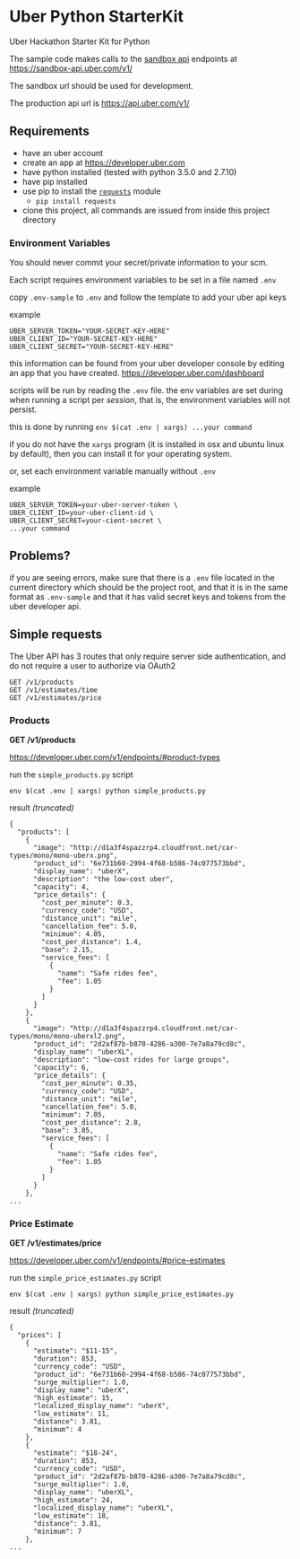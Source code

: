 # Uber Python StarterKit

Uber Hackathon Starter Kit for Python

The sample code makes calls to the [sandbox api](https://developer.uber.com/v1/sandbox/) endpoints at https://sandbox-api.uber.com/v1/

The sandbox url should be used for development.

The production api url is https://api.uber.com/v1/

## Requirements

- have an uber account
- create an app at https://developer.uber.com
- have python installed (tested with python 3.5.0 and 2.7.10)
- have pip installed
- use pip to install the [`requests`](http://docs.python-requests.org/) module
    - `pip install requests`
- clone this project, all commands are issued from inside this project directory

### Environment Variables

You should never commit your secret/private information to your scm.

Each script requires environment variables to be set in a file named `.env`

copy `.env-sample` to `.env` and follow the template to add your uber api keys

example

```
UBER_SERVER_TOKEN="YOUR-SECRET-KEY-HERE"
UBER_CLIENT_ID="YOUR-SECRET-KEY-HERE"
UBER_CLIENT_SECRET="YOUR-SECRET-KEY-HERE"
```

this information can be found from your uber developer console by editing an app that you have created. https://developer.uber.com/dashboard

scripts will be run by reading the `.env` file. the env variables are set during when running a script per _session_, that is, the environment variables will not persist.

this is done by running `env $(cat .env | xargs) ...your command`

if you do not have the `xargs` program (it is installed in osx and ubuntu linux by default), then you can install it for your operating system.

or, set each environment variable manually without `.env`

example

```
UBER_SERVER_TOKEN=your-uber-server-token \
UBER_CLIENT_ID=your-uber-client-id \
UBER_CLIENT_SECRET=your-cient-secret \
...your command
```

## Problems?

if you are seeing errors, make sure that there is a `.env` file located in the current directory which should be the project root, and that it is in the same format as `.env-sample` and that it has valid secret keys and tokens from the uber developer api.

## Simple requests

The Uber API has 3 routes that only require server side authentication, and do not require a user to authorize via OAuth2

```
GET /v1/products
GET /v1/estimates/time
GET /v1/estimates/price
```

### Products

**GET /v1/products**

https://developer.uber.com/v1/endpoints/#product-types

run the `simple_products.py` script

`env $(cat .env | xargs) python simple_products.py`

result _(truncated)_

```
{
  "products": [
    {
      "image": "http://d1a3f4spazzrp4.cloudfront.net/car-types/mono/mono-uberx.png",
      "product_id": "6e731b60-2994-4f68-b586-74c077573bbd",
      "display_name": "uberX",
      "description": "the low-cost uber",
      "capacity": 4,
      "price_details": {
        "cost_per_minute": 0.3,
        "currency_code": "USD",
        "distance_unit": "mile",
        "cancellation_fee": 5.0,
        "minimum": 4.05,
        "cost_per_distance": 1.4,
        "base": 2.15,
        "service_fees": [
          {
            "name": "Safe rides fee",
            "fee": 1.05
          }
        ]
      }
    },
    {
      "image": "http://d1a3f4spazzrp4.cloudfront.net/car-types/mono/mono-uberxl2.png",
      "product_id": "2d2af87b-b870-4286-a300-7e7a8a79cd8c",
      "display_name": "uberXL",
      "description": "low-cost rides for large groups",
      "capacity": 6,
      "price_details": {
        "cost_per_minute": 0.35,
        "currency_code": "USD",
        "distance_unit": "mile",
        "cancellation_fee": 5.0,
        "minimum": 7.05,
        "cost_per_distance": 2.8,
        "base": 3.85,
        "service_fees": [
          {
            "name": "Safe rides fee",
            "fee": 1.05
          }
        ]
      }
    },
...
```



### Price Estimate

**GET /v1/estimates/price**

https://developer.uber.com/v1/endpoints/#price-estimates

run the `simple_price_estimates.py` script

`env $(cat .env | xargs) python simple_price_estimates.py`

result _(truncated)_

```
{
  "prices": [
    {
      "estimate": "$11-15",
      "duration": 853,
      "currency_code": "USD",
      "product_id": "6e731b60-2994-4f68-b586-74c077573bbd",
      "surge_multiplier": 1.0,
      "display_name": "uberX",
      "high_estimate": 15,
      "localized_display_name": "uberX",
      "low_estimate": 11,
      "distance": 3.81,
      "minimum": 4
    },
    {
      "estimate": "$18-24",
      "duration": 853,
      "currency_code": "USD",
      "product_id": "2d2af87b-b870-4286-a300-7e7a8a79cd8c",
      "surge_multiplier": 1.0,
      "display_name": "uberXL",
      "high_estimate": 24,
      "localized_display_name": "uberXL",
      "low_estimate": 18,
      "distance": 3.81,
      "minimum": 7
    },
...
```


